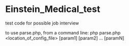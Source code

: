 Einstein_Medical_test
=====================

test code for possible job interview

to use parse.php, from a command line:
  php parse.php &lt;location_of_config_file&gt; [param1] [param2] ... [paramN]
